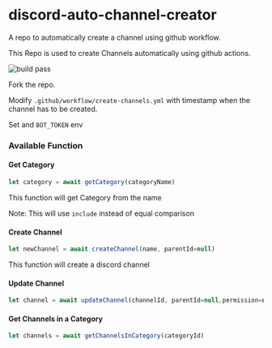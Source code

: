 # discord-auto-channel-creator
A repo to automatically create a channel using github workflow.


This Repo is used to create Channels automatically using github actions.

![build pass](https://github.com/shubham399/discord-auto-channel-creator/workflows/Create%20New%20Box%20Channels/badge.svg)


Fork the repo.


Modify `.github/workflow/create-channels.yml` with timestamp when the channel has to be created.

Set and `BOT_TOKEN` env

### Available Function

#### Get Category
```js
let category = await getCategory(categoryName)
```

This function will get Category from the name

Note: This will use `include` instead of equal comparison


#### Create Channel

```js
let newChannel = await createChannel(name, parentId=null)
```

This function will create a discord channel

#### Update Channel

```js
let channel = await updateChannel(channelId, parentId=null,permission=null)
```

#### Get Channels in a Category

```js
let channels = await getChannelsInCategory(categoryId)
```

